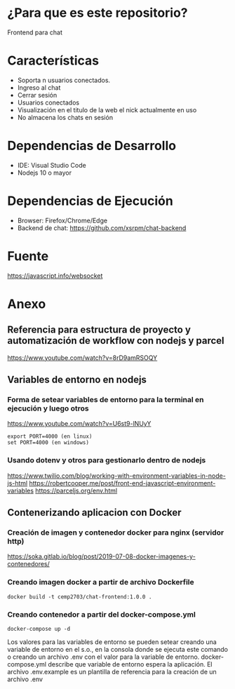 # ¿Para que es este repositorio?

Frontend para chat

# Características
- Soporta n usuarios conectados.
- Ingreso al chat
- Cerrar sesión
- Usuarios conectados
- Visualización en el titulo de la web el nick actualmente en uso
- No almacena los chats en sesión

# Dependencias de Desarrollo

* IDE: Visual Studio Code
* Nodejs 10 o mayor

# Dependencias de Ejecución

* Browser: Firefox/Chrome/Edge
* Backend de chat: https://github.com/xsrpm/chat-backend

# Fuente
https://javascript.info/websocket

# Anexo

## Referencia para estructura de proyecto y automatización de workflow con nodejs y parcel
https://www.youtube.com/watch?v=8rD9amRSOQY

## Variables de entorno en nodejs

### Forma de setear variables de entorno para la terminal en ejecución y luego otros
https://www.youtube.com/watch?v=U6st9-lNUyY

    export PORT=4000 (en linux)
    set PORT=4000 (en windows)

### Usando dotenv y otros para gestionarlo dentro de nodejs
https://www.twilio.com/blog/working-with-environment-variables-in-node-js-html
https://robertcooper.me/post/front-end-javascript-environment-variables
https://parceljs.org/env.html



## Contenerizando aplicacion con Docker

### Creación de imagen y contenedor docker para nginx (servidor http)
https://soka.gitlab.io/blog/post/2019-07-08-docker-imagenes-y-contenedores/

### Creando imagen docker a partir de archivo Dockerfile

    docker build -t cemp2703/chat-frontend:1.0.0 .

### Creando contenedor a partir del docker-compose.yml

    docker-compose up -d

Los valores para las variables de entorno se pueden setear creando una variable de entorno en el s.o., en la consola donde se ejecuta este comando o creando un archivo .env con el valor para la variable de entorno.
docker-compose.yml describe que variable de entorno espera la aplicación.
El archivo .env.example es un plantilla de referencia para la creación de un archivo .env